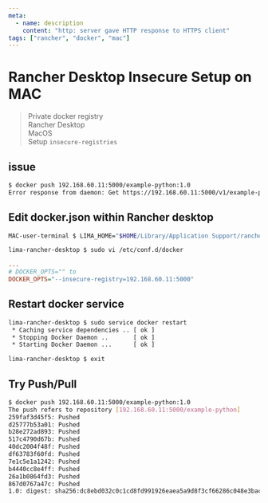 ```yaml
---
meta:
  - name: description
    content: "http: server gave HTTP response to HTTPS client"
tags: ["rancher", "docker", "mac"]
---
```


# Rancher Desktop Insecure Setup on MAC

> Private docker registry  
> Rancher Desktop  
> MacOS  
> Setup `insecure-registries`

## issue
```bash
$ docker push 192.168.60.11:5000/example-python:1.0
Error response from daemon: Get https://192.168.60.11:5000/v1/example-python: http: server gave HTTP response to HTTPS client
```

## Edit docker.json within Rancher desktop
```bash
MAC-user-terminal $ LIMA_HOME="$HOME/Library/Application Support/rancher-desktop/lima" "/Applications/Rancher Desktop.app/Contents/Resources/resources/darwin/lima/bin/limactl" shell 0

lima-rancher-desktop $ sudo vi /etc/conf.d/docker
```
```ini
...
# DOCKER_OPTS="" to
DOCKER_OPTS="--insecure-registry=192.168.60.11:5000"
```

## Restart docker service
```bash
lima-rancher-desktop $ sudo service docker restart
 * Caching service dependencies .. [ ok ]
 * Stopping Docker Daemon ..       [ ok ]
 * Starting Docker Daemon ...      [ ok ]

lima-rancher-desktop $ exit
```

## Try Push/Pull
```bash
$ docker push 192.168.60.11:5000/example-python:1.0
The push refers to repository [192.168.60.11:5000/example-python]
259faf3d45f5: Pushed
d25777b53a01: Pushed
b28e272ad893: Pushed
517c4790d67b: Pushed
40dc2004f48f: Pushed
df63783f60fd: Pushed
7e1c5e1a1242: Pushed
b4440cc8e4ff: Pushed
26a1b0864fd3: Pushed
867d0767a47c: Pushed
1.0: digest: sha256:dc8ebd032c0c1cd8fd991926eaea5a9d8f3cf66286c048e3bac6336969c524b5 size: 2414
```
